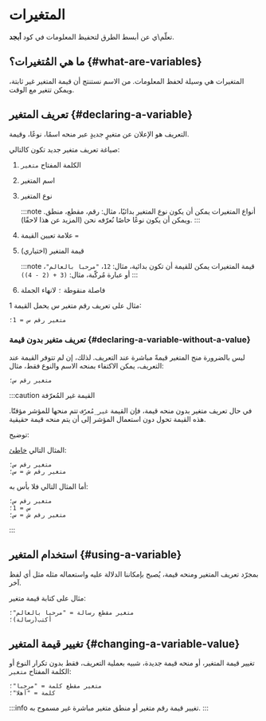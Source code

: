 ﻿---
sidebar_position: 2
---

# المتغيرات

تعلّم\ي عن أبسط الطرق لتحفيظ المعلومات في كود **أبجد**.

## ما هي المُتغيرات؟ {#what-are-variables}

المتغيرات هي وسيلة لحفظ المعلومات. من الاسم نستنتج أن قيمة المتغير غير ثابتة، ويمكن تتغير مع الوقت.

## تعريف المتغير {#declaring-a-variable}

[//]: # (TODO reference the page where we talk about types)
التعريف هو الإعلان عن متغيرٍ جديدٍ عبر منحه اسمًا، نوعًا، وقيمة.

صياغة تعريف متغير جديد تكون كالتالي:

1. الكلمة المفتاح `متغير`
2. اسم المتغير
3. نوع المتغير

   :::note أنواع المتغيرات
   يمكن أن يكون نوع المتغير بدائيًا، مثال: رقم، مقطع، منطق. ويمكن أن يكون نوعًا خاصًا نُعرّفه نحن (المزيد عن هذا
   لاحقًا).
   :::
4. علامة تعيين القيمة `=`
5. قيمة المتغير (اختياري)

   :::note قيمة المتغيرات
   يمكن للقيمة أن تكون بدائية، مثال: `12`، `"مرحبا بالعالم"`، أو عبارة مُركّبة، مثال: `(3 + (2 - 4))`
   :::
6. فاصلة منقوطة `؛` لانهاء الجملة

مثال على تعريف رقم متغير س يحمل القيمة 1:

```abjad
متغير رقم س = 1؛
```

### تعريف متغير بدون قيمة {#declaring-a-variable-without-a-value}

ليس بالضرورة منح المتغير قيمةً مباشرة عند التعريف. لذلك، إن لم تتوفر القيمة عند التعريف، يمكن الاكتفاء بمنحه الاسم
والنوع فقط، مثال:

```abjad
متغير رقم س؛
```

:::caution القيمة غير المُعرّفة

في حال تعريف متغير بدون منحه قيمة، فإن القيمة `غير_مُعرّف` تتم منحها للمؤشر مؤقتًَا. هذه القيمة تحول دون استعمال المؤشر
إلى أن يتم منحه قيمة حقيقية.

توضيح:

المثال التالي <ins>خاطئ</ins>:

```abjad
متغير رقم س؛
متغير رقم ش = س؛
```

أما المثال التالي فلا بأس به:

```abjad
متغير رقم س؛
س = 1؛
متغير رقم ش = س؛
```

:::

## استخدام المتغير {#using-a-variable}

بمجرّد تعريف المتغير ومنحه قيمة، يُصبح بإمكاننا الدلالة عليه واستعماله مثله مثل أي لفظ آخر.

مثال على كتابة قيمة متغير:

```abjad
متغير مقطع رسالة = "مرحبا بالعالم"؛
أكتب(رسالة)؛
```

## تغيير قيمة المتغير {#changing-a-variable-value}

تغيير قيمة المتغير، أو منحه قيمة جديدة، شبيه بعملية التعريف، فقط بدون تكرار النوع أو الكلمة المفتاح `متغير`:

```abjad
متغير مقطع كلمة = "مرحبا"؛
كلمة = "أهلا"؛
```

:::info
   تغيير قيمة رقم متغير أو منطق متغير مباشرة غير مسموح به.
:::